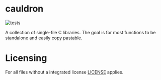# cauldron

![tests](https://github.com/actions/hello-world/workflows/.github/workflows/main.yml/badge.svg)

A collection of single-file C libraries.
The goal is for most functions to be standalone and easily copy pastable.

# Licensing
For all files without a integrated license [LICENSE](LICENSE) applies.
